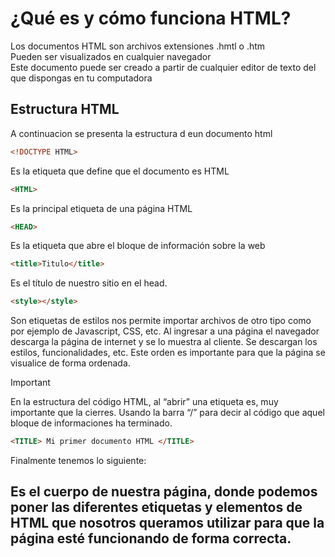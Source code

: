 # ¿Qué es y cómo funciona HTML?

Los documentos HTML son archivos extensiones .hmtl o .htm <br>
Pueden ser visualizados en cualquier navegador <br>
Este documento puede ser creado a partir de cualquier editor de texto del que dispongas en tu computadora <br>

## Estructura HTML

A continuacion se presenta la estructura d eun documento html 

~~~html
<!DOCTYPE HTML> 
~~~
Es la etiqueta que define que el documento es HTML

~~~html
<HTML> 
~~~
Es la principal etiqueta de una página HTML

~~~html
<HEAD> 
~~~
Es la etiqueta que abre el bloque de información sobre la web <br>

~~~html
<title>Titulo</title> 
~~~

Es el título de nuestro sitio en el head. 

~~~html
<style></style> 
~~~
Son etiquetas de estilos nos permite importar archivos de otro tipo como por ejemplo de Javascript, CSS, etc.
Al ingresar a una página el navegador descarga la página de internet y se lo muestra al cliente. Se descargan los estilos, funcionalidades, etc. Este orden es importante para que la página se visualice de forma ordenada.

> [!IMPORTANT] 
> En la estructura del código HTML, al “abrir” una etiqueta es, muy importante que la cierres. Usando la barra “/” para decir al código que aquel bloque de informaciones ha terminado.
> ~~~html
> <TITLE> Mi primer documento HTML </TITLE>
> ~~~

Finalmente tenemos lo siguiente:

Es el cuerpo de nuestra página, donde podemos poner las diferentes etiquetas y elementos de HTML que nosotros queramos utilizar para que la página esté funcionando de forma correcta.
-

